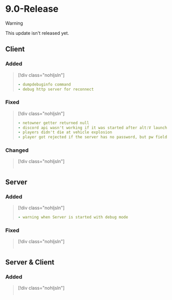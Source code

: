 # 9.0-Release

> [!WARNING]
> This update isn't released yet.

<!-- > [!CAUTION]
> This update contains **breaking changes**, which can potentially break the functionality of your gamemode, please verify and change accordingly. -->

## Client

### Added

> [!div class="nohljsln"]
> ```yaml
> - dumpdebuginfo command
> - debug http server for reconnect
> ```

### Fixed

> [!div class="nohljsln"]
> ```yaml
> - netowner getter returned null
> - discord api wasn't working if it was started after alt:V launch
> - players didn't die at vehicle explosion
> - player got rejected if the server has no password, but pw field was not empty
> ```

### Changed

> [!div class="nohljsln"]
> ```yaml
>
> ```

## Server

### Added

> [!div class="nohljsln"]
> ```yaml
> - warning when Server is started with debug mode
> ```

### Fixed

> [!div class="nohljsln"]
> ```yaml
> ```

## Server & Client

### Added

> [!div class="nohljsln"]
> ```yaml
> 
> ```

<!--
### Fixed

> [!div class="nohljsln"]
> ```yaml
> ``` -->

<!-- ## JS Module

### <span style="color: red;">Breaking changes</span>

> [!div class="nohljsln"]
> ```yaml

> ```

## C# Module

### <span style="color: red;">Breaking changes</span>

> [!div class="nohljsln"]
> ```yaml

> ``` -->
